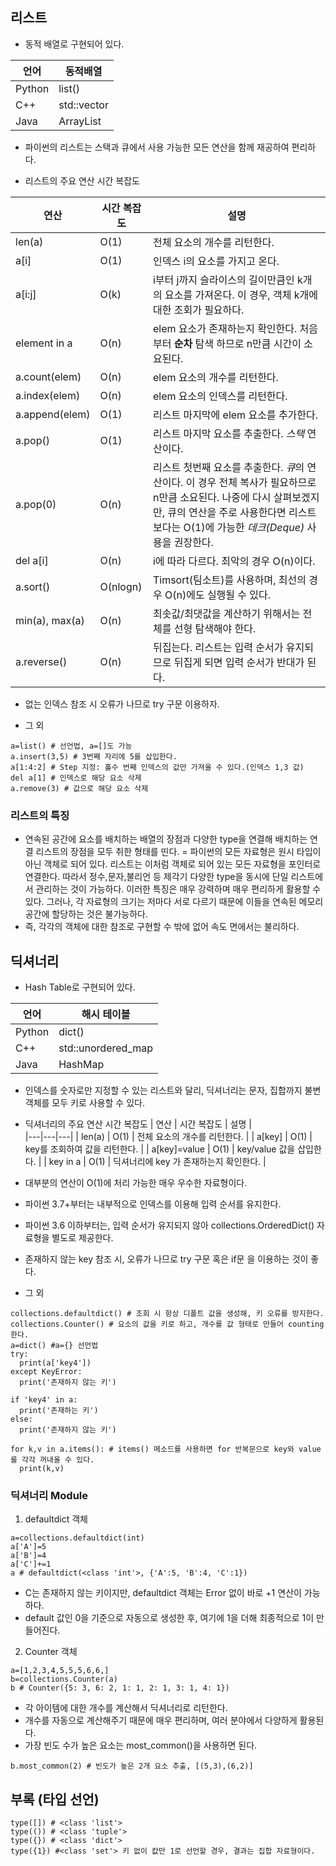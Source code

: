 ## 리스트
- 동적 배열로 구현되어 있다.  

| 언어 | 동적배열  | 
|---|---|
|Python|list()|
|C++|std::vector|
|Java|ArrayList|

- 파이썬의 리스트는 스택과 큐에서 사용 가능한 모든 연산을 함께 재공하여 편리하다.

- 리스트의 주요 연산 시간 복잡도  

| 연산 | 시간 복잡도  | 설명  |  
|---|---|---| 
| len(a) | O(1)  | 전체 요소의 개수를 리턴한다.  |
| a[i]  | O(1)  | 인덱스 i의 요소를 가지고 온다.  |
| a[i:j] | O(k)  | i부터 j까지 슬라이스의 길이만큼인 k개의 요소를 가져온다. 이 경우, 객체 k개에 대한 조회가 필요하다.  |
| element in a  | O(n)  | elem 요소가 존재하는지 확인한다. 처음부터 **순차** 탐색 하므로 n만큼 시간이 소요된다.  |
| a.count(elem)  | O(n)  | elem 요소의 개수를 리턴한다.  | 
| a.index(elem)  | O(n)  | elem 요소의 인덱스를 리턴한다.  |  
| a.append(elem)  | O(1)  | 리스트 마지막에 elem 요소를 추가한다.  | 
| a.pop()  | O(1)  |  리스트 마지막 요소를 추출한다. *스택* 연산이다. | 
| a.pop(0)  | O(n)  | 리스트 첫번째 요소를 추출한다. *큐*의 연산이다. 이 경우 전체 복사가 필요하므로 n만큼 소요된다. 나중에 다시 살펴보겠지만, 큐의 연산을 주로 사용한다면 리스트보다는 O(1)에 가능한 *데크(Deque)* 사용을 권장한다.  | 
| del a[i]  | O(n)  | i에 따라 다르다. 최악의 경우 O(n)이다.  | 
| a.sort()  | O(nlogn)  | Timsort(팀소트)를 사용하며, 최선의 경우 O(n)에도 실행될 수 있다.  |  
| min(a), max(a)  | O(n)  | 최솟값/최댓값을 계산하기 위해서는 전체를 선형 탐색해야 한다.  | 
| a.reverse()  | O(n)  | 뒤집는다. 리스트는 입력 순서가 유지되므로 뒤집게 되면 입력 순서가 반대가 된다.  |  

- 없는 인덱스 참조 시 오류가 나므로 try 구문 이용하자.

- 그 외
```
a=list() # 선언법, a=[]도 가능
a.insert(3,5) # 3번째 자리에 5를 삽입한다.
a[1:4:2] # Step 지정: 홀수 번째 인덱스의 값만 가져올 수 있다.(인덱스 1,3 값)
del a[1] # 인덱스로 해당 요소 삭제
a.remove(3) # 값으로 해당 요소 삭제
```
### 리스트의 특징
- 연속된 공간에 요소를 배치하는 배열의 장점과 다양한 type을 연결해 배치하는 연결 리스트의 장점을 모두 취한 형태를 띤다.
= 파이썬의 모든 자료형은 원시 타입이 아닌 객체로 되어 있다. 리스트는 이처럼 객체로 되어 있는 모든 자료형을 포인터로 연결한다.
따라서 정수,문자,불리언 등 제각기 다양한 type을 동시에 단일 리스트에서 관리하는 것이 가능하다. 이러한 특징은 매우 강력하며 매우 편리하게
활용할 수 있다. 그러나, 각 자료형의 크기는 저마다 서로 다르기 때문에 이들을 연속된 메모리 공간에 할당하는 것은 불가능하다.
- 즉, 각각의 객체에 대한 참조로 구현할 수 밖에 없어 속도 면에서는 불리하다.

## 딕셔너리
- Hash Table로 구현되어 있다.

| 언어 | 해시 테이블  | 
|---|---|
|Python|dict()|
|C++|std::unordered_map|
|Java|HashMap|

- 인덱스를 숫자로만 지정할 수 있는 리스트와 달리, 딕셔너리는 문자, 집합까지 불변 객체를 모두 키로 사용할 수 있다.
- 딕셔너리의 주요 연산 시간 복잡도
| 연산 | 시간 복잡도  | 설명  |  
|---|---|---| 
| len(a) | O(1)  | 전체 요소의 개수를 리턴한다.  |
| a[key]  | O(1)  | key를 조회하여 값을 리턴한다.  |
| a[key]=value | O(1)  | key/value 값을 삽입한다.  |
| key in a  | O(1)  | 딕셔너리에 key 가 존재하는지 확인한다. |

- 대부분의 연산이 O(1)에 처리 가능한 매우 우수한 자료형이다.
- 파이썬 3.7+부터는 내부적으로 인덱스를 이용해 입력 순서를 유지한다.
- 파이썬 3.6 이하부터는, 입력 순서가 유지되지 않아 collections.OrderedDict() 자료형을 별도로 제공한다.
- 존재하지 않는 key 참조 시, 오류가 나므로 try 구문 혹은 if문 을 이용하는 것이 좋다.

- 그 외
```
collections.defaultdict() # 조회 시 항상 디폴트 값을 생성해, 키 오류를 방지한다.
collections.Counter() # 요소의 값을 키로 하고, 개수를 값 형태로 만들어 counting 한다.
a=dict() #a={} 선언법
try:
  print(a['key4'])
except KeyError:
  print('존재하지 않는 키')
 
if 'key4' in a:
  print('존재하는 키')
else:
  print('존재하지 않는 키')

for k,v in a.items(): # items() 메소드를 사용하면 for 반복문으로 key와 value를 각각 꺼내올 수 있다.
  print(k,v)
```

### 딕셔너리 Module
1. defaultdict 객체
```
a=collections.defaultdict(int)
a['A']=5
a['B']=4
a['C']+=1
a # defaultdict(<class 'int'>, {'A':5, 'B':4, 'C':1})
```
- C는 존재하지 않는 키이지만, defaultdict 객체는 Error 없이 바로 +1 연산이 가능하다.
- default 값인 0을 기준으로 자동으로 생성한 후, 여기에 1을 더해 최종적으로 1이 만들어진다.

2. Counter 객체
```
a=[1,2,3,4,5,5,5,6,6,]
b=collections.Counter(a)
b # Counter({5: 3, 6: 2, 1: 1, 2: 1, 3: 1, 4: 1})
```
- 각 아이템에 대한 개수를 계산해서 딕셔너리로 리턴한다.
- 개수를 자동으로 계산해주기 때문에 매우 편리하며, 여러 분야에서 다양하게 활용된다.
- 가장 빈도 수가 높은 요소는 most_common()을 사용하면 된다.
```
b.most_common(2) # 빈도가 높은 2개 요소 추출, [(5,3),(6,2)]
```

## 부록 (타입 선언)
```
type([]) # <class 'list'>
type(()) # <class 'tuple'>
type({}) # <class 'dict'>
type({1}) #<class 'set'> 키 없이 캆만 1로 선언할 경우, 결과는 집합 자료형이다.
```
